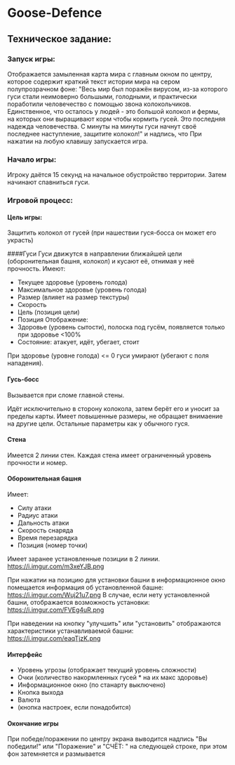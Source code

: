 # Goose-Defence

## Техническое задание:

### Запуск игры:

Отображается замыленная карта мира с главным окном по центру, которое содержит краткий текст истории мира на сером полупрозрачном фоне: "Весь мир был поражён вирусом, из-за которого гуси стали неимоверно большыми, голодными, и практически поработили человечество с помощью звона колокольчиков. Единственное, что осталось у людей - это большой колокол и фермы, на которых они выращивают корм чтобы кормить гусей. Это последняя надежда человечества. С минуты на минуты гуси начнут своё последнее наступление, защитите колокол!" и надпись, что
При нажатии на любую клавишу запускается игра.

### Начало игры:

Игроку даётся 15 секунд на начальное обустройство территории. Затем начинают спавниться гуси.

### Игровой процесс:

#### Цель игры:

Защитить колокол от гусей (при нашествии гуся-босса он может его украсть)

####Гуси
Гуси движутся в направлении ближайшей цели (оборонительная башня, колокол) и кусают её, отнимая у неё прочность.
Имеют:

- Текущее здоровье (уровень голода)
- Максимальное здоровье (уровень голода)
- Размер (влияет на размер текстуры)
- Скорость
- Цель (позиция цели)
- Позиция
  Отображение:
- Здоровье (уровень сытости), полоска под гусём, появляется только при здоровье <100%
- Состояние: атакует, идёт, убегает, стоит

При здоровье (уровне голода) <= 0 гуси умирают (убегают с поля нападения).

#### Гусь-босс

Вызывается при сломе главной стены.

Идёт исключительно в сторону колокола, затем берёт его и уносит за пределы карты. Имеет повышенные размеры, не обращает внимаение на другие цели.
Остальные параметры как у обычного гуся.

#### Стена

Имеется 2 линии стен. Каждая стена имеет ограниченный уровень прочности и номер.

#### Оборонительная башня

Имеет:

- Силу атаки
- Радиус атаки
- Дальность атаки
- Скорость снаряда
- Время перезарядка
- Позиция (номер точки)

Имеет заранее установленные позиции в 2 линии.
https://i.imgur.com/m3xeYJB.png

При нажатии на позицию для установки башни в информационное окно помещается информация об установленной башне: https://i.imgur.com/Wuj21u7.png
В случае, если нету установленной башни, отображается возможность установки:
https://i.imgur.com/FVEg4uR.png

При наведении на кнопку "улучшить" или "установить" отображаются характеристики устанавливаемой башни: https://i.imgur.com/eaqTjzK.png

#### Интерфейс

- Уровень угрозы (отображает текущий уровень сложности)
- Очки (количество накормленных гусей \* на их макс здоровье)
- Информационное окно (по станарту выключено)
- Кнопка выхода
- Валюта
- (кнопка настроек, если понадобится)

#### Окончание игры

При победе/поражении по центру экрана выводится надпись "Вы победили!" или "Поражение" и "СЧЁТ: " на следующей строке, при этом фон затемняется и размывается
